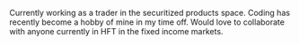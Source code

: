Currently working as a trader in the securitized products space. Coding has recently become a hobby of mine in my time off. 
Would love to collaborate with anyone currently in HFT in the fixed income markets.
